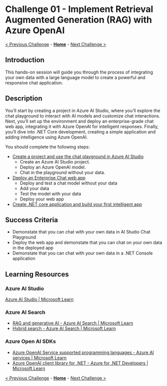 # Challenge 01 - Implement Retrieval Augmented Generation (RAG) with Azure OpenAI

 [< Previous Challenge](./Challenge-00.md) - **[Home](../README.md)** - [Next Challenge >](./Challenge-02.md)

## Introduction
This hands-on session will guide you through the process of integrating your own data with a large language model to create a powerful and responsive chat application.

## Description
You’ll start by creating a project in Azure AI Studio, where you’ll explore the chat playground to interact with AI models and customize chat interactions. Next, you’ll set up the environment and deploy an enterprise-grade chat web app, integrating it with Azure OpenAI for intelligent responses. Finally, you’ll dive into .NET Core development, creating a simple application and adding intelligence using Azure OpenAI.

You should complete the following steps:

- [Create a project and use the chat playground in Azure AI Studio](https://learn.microsoft.com/en-us/azure/ai-studio/quickstarts/get-started-playground#deploy-a-chat-model)
  - Create an Azure AI Studio project.
  - Deploy an Azure OpenAI model.
  - Chat in the playground without your data.
- [Deploy an Enterprise Chat web app](https://learn.microsoft.com/en-us/azure/ai-studio/tutorials/deploy-chat-web-app)
  - Deploy and test a chat model without your data
  - Add your data
  - Test the model with your data
  - Deploy your web app  
- [Create .NET core application and build your first intelligent app](https://learn.microsoft.com/en-us/azure/ai-services/openai/use-your-data-quickstart?pivots=programming-language-csharp&tabs=command-line%2Cpython-new#create-a-new-net-core-application)

## Success Criteria

- Demonstate that you can chat with your own data in AI Studio Chat Playground
- Deploy the web app and demonstate that you can chat on your own data in the deployed app
- Demonstate that you can chat with your own data in a .NET Console application
  
## Learning Resources
### Azure AI Studio
[Azure AI Studio | Microsoft Learn](https://learn.microsoft.com/en-us/azure/ai-studio/what-is-ai-studio)
### Azure AI Search
- [RAG and generative AI - Azure AI Search | Microsoft Learn](https://learn.microsoft.com/en-us/azure/search/retrieval-augmented-generation-overview)
- [Hybrid search - Azure AI Search | Microsoft Learn](https://learn.microsoft.com/en-us/azure/search/hybrid-search-overview)
### Azure Open AI SDKs
- [Azure OpenAI Service supported programming languages - Azure AI services | Microsoft Learn](https://learn.microsoft.com/en-us/azure/ai-services/openai/supported-languages#programming-languages)
- [Azure OpenAI client library for .NET - Azure for .NET Developers | Microsoft Learn](https://learn.microsoft.com/en-us/dotnet/api/overview/azure/ai.openai-readme?view=azure-dotnet-preview)

 [< Previous Challenge](./Challenge-00.md) - **[Home](../README.md)** - [Next Challenge >](./Challenge-02.md)
